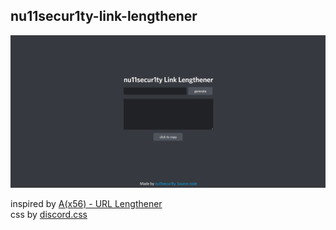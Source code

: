 ## nu11secur1ty-link-lengthener

![](https://github.com/nu11secur1ty/nu11secur1ty-link-lengthener/blob/main/docs/preview.png)

inspired by [A(x56) - URL Lengthener](https://aaaaaaaaaaaaaaaaaaaaaaaaaaaaaaaaaaaaaaaaaaaaaaaaaaaaaaaa.com/)  
css by [discord.css](https://github.com/lmssieh/discord.css)
